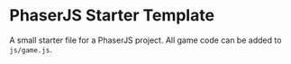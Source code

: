 # PhaserJS Starter Template

A small starter file for a PhaserJS project. All game code can be added to `js/game.js`.